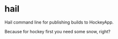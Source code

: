 # hail
Hail command line for publishing builds to HockeyApp.

Because for hockey first you need some snow, right?
